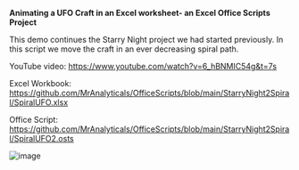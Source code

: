 **Animating a UFO Craft in an Excel worksheet- an Excel Office Scripts Project**

This demo continues the Starry Night project we had started previously. 
In this script we move the craft in an ever decreasing spiral path. 

YouTube video: https://www.youtube.com/watch?v=6_hBNMIC54g&t=7s


Excel Workbook: https://github.com/MrAnalyticals/OfficeScripts/blob/main/StarryNight2Spiral/SpiralUFO.xlsx


Office Script: https://github.com/MrAnalyticals/OfficeScripts/blob/main/StarryNight2Spiral/SpiralUFO2.osts

![image](https://user-images.githubusercontent.com/47678539/223317636-b5ea163a-8cb5-4371-9c55-46fe28c93730.png)
